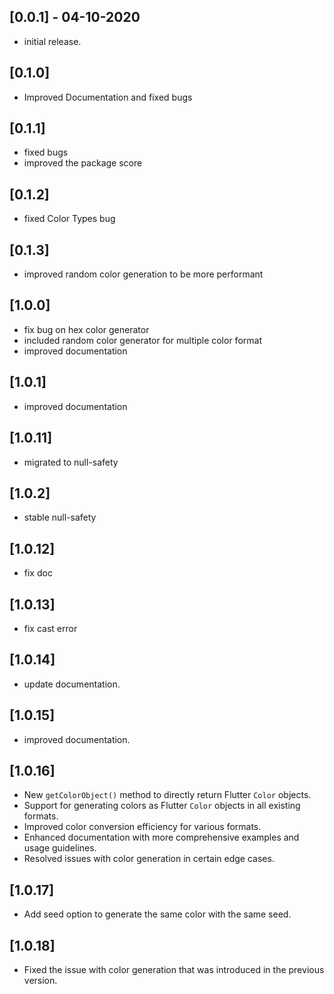 ## [0.0.1] - 04-10-2020

- initial release.

## [0.1.0]

- Improved Documentation and fixed bugs

## [0.1.1]

- fixed bugs
- improved the package score

## [0.1.2]

- fixed Color Types bug

## [0.1.3]

- improved random color generation to be more performant

## [1.0.0]

- fix bug on hex color generator
- included random color generator for multiple color format
- improved documentation

## [1.0.1]

- improved documentation

## [1.0.11]

- migrated to null-safety

## [1.0.2]

- stable null-safety

## [1.0.12]

- fix doc

## [1.0.13]
- fix cast error

## [1.0.14]
- update documentation.

## [1.0.15]
- improved documentation.

## [1.0.16]
- New `getColorObject()` method to directly return Flutter `Color` objects.
- Support for generating colors as Flutter `Color` objects in all existing formats.
- Improved color conversion efficiency for various formats.
- Enhanced documentation with more comprehensive examples and usage guidelines.
- Resolved issues with color generation in certain edge cases.

## [1.0.17]
- Add seed option to generate the same color with the same seed.

## [1.0.18]
- Fixed the issue with color generation that was introduced in the previous version.